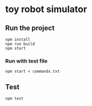 # toy robot simulator

## Run the project

```
npm install
npm run build
npm start
```
### Run with test file

```
npm start < commands.txt
```

## Test

```
npm test
```